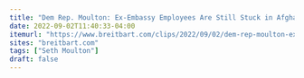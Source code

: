 ```yaml
---
title: "Dem Rep. Moulton: Ex-Embassy Employees Are Still Stuck in Afghanistan and It Seems Biden Is ‘Throwing Up a New Bureaucratic Roadblock’"
date: 2022-09-02T11:40:33-04:00
itemurl: "https://www.breitbart.com/clips/2022/09/02/dem-rep-moulton-ex-embassy-employees-are-still-stuck-in-afghanistan-and-it-seems-biden-is-throwing-up-a-new-bureaucratic-roadblock/"
sites: "breitbart.com"
tags: ["Seth Moulton"]
draft: false
---
```


